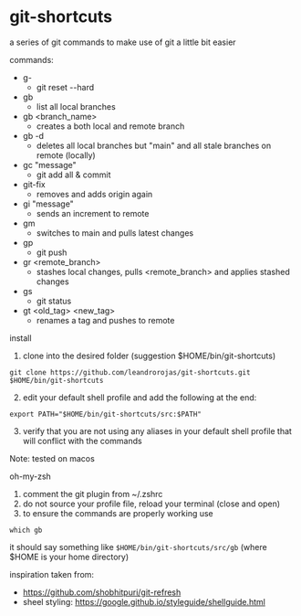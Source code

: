 # git-shortcuts
a series of git commands to make use of git a little bit easier

commands:
* g-
  * git reset --hard
* gb
  * list all local branches
* gb <branch_name>
  * creates a both local and remote branch
* gb -d
  * deletes all local branches but "main" and all stale branches on remote (locally)
* gc "message"
  * git add all & commit
* git-fix
  * removes and adds origin again
* gi "message"
  * sends an increment to remote
* gm
  * switches to main and pulls latest changes
* gp
  * git push
* gr <remote_branch>
  * stashes local changes, pulls <remote_branch> and applies stashed changes
* gs
  * git status
* gt <old_tag> <new_tag> 
  * renames a tag and pushes to remote

install
1. clone into the desired folder (suggestion $HOME/bin/git-shortcuts)

```git clone https://github.com/leandrorojas/git-shortcuts.git $HOME/bin/git-shortcuts```

2. edit your default shell profile and add the following at the end:

```export PATH="$HOME/bin/git-shortcuts/src:$PATH"```

3. verify that you are not using any aliases in your default shell profile that will conflict with the commands

Note: tested on macos

oh-my-zsh
1. comment the git plugin from ~/.zshrc
2. do not source your profile file, reload your terminal (close and open)
3. to ensure the commands are properly working use

```which gb```

it should say something like ```$HOME/bin/git-shortcuts/src/gb``` (where $HOME is your home directory)

inspiration taken from:
* https://github.com/shobhitpuri/git-refresh
* sheel styling: https://google.github.io/styleguide/shellguide.html
